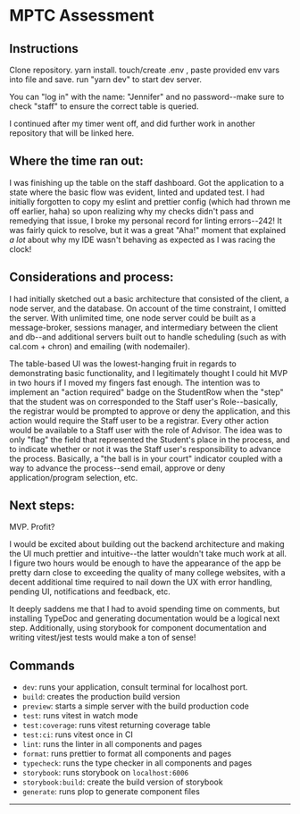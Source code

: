 

# MPTC Assessment

## Instructions

Clone repository.
yarn install.
touch/create .env , paste provided env vars into file and save.
run "yarn dev" to start dev server.

You can "log in" with the name: "Jennifer" and no password--make sure to check "staff" to ensure the correct table is queried. 

I continued after my timer went off, and did further work in another repository that will be linked here. 

## Where the time ran out:

I was finishing up the table on the staff dashboard. Got the application to a state where the basic flow was evident, linted and updated test. I had initially forgotten to copy my eslint and prettier config (which had thrown me off earlier, haha) so upon realizing why my checks didn't pass and remedying that issue, I broke my personal record for linting errors--242! It was fairly quick to resolve, but it was a great "Aha!" moment that explained *a lot* about why my IDE wasn't behaving as expected as I was racing the clock!

## Considerations and process:

I had initially sketched out a basic architecture that consisted of the client, a node server, and the database. On account of the time constraint, I omitted the server. With unlimited time, one node server could be built as a message-broker, sessions manager, and intermediary between the client and db--and additional servers built out to handle scheduling (such as with cal.com + chron) and emailing (with nodemailer). 

The table-based UI was the lowest-hanging fruit in regards to demonstrating basic functionality, and I legitimately thought I could hit MVP in two hours if I moved my fingers fast enough. The intention was to implement an "action required" badge on the StudentRow when the "step" that the student was on corresponded to the Staff user's Role--basically, the registrar would be prompted to approve or deny the application, and this action would require the Staff user to be a registrar. Every other action would be available to a Staff user with the role of Advisor. The idea was to only "flag" the field that represented the Student's place in the process, and to indicate whether or not it was the Staff user's responsibility to advance the process. Basically, a "the ball is in your court" indicator coupled with a way to advance the process--send email, approve or deny application/program selection, etc.


## Next steps:

MVP. Profit?

I would be excited about building out the backend architecture and making the UI much prettier and intuitive--the latter wouldn't take much work at all. I figure two hours would be enough to have the appearance of the app be pretty darn close to exceeding the quality of many college websites, with a decent additional time required to nail down the UX with error handling, pending UI, notifications and feedback, etc. 

It deeply saddens me that I had to avoid spending time on comments, but installing TypeDoc and generating documentation would be a logical next step. Additionally, using storybook for component documentation and writing vitest/jest tests would make a ton of sense!



## Commands

- `dev`: runs your application, consult terminal for localhost port.
- `build`: creates the production build version
- `preview`: starts a simple server with the build production code
- `test`: runs vitest in watch mode
- `test:coverage`: runs vitest returning coverage table
- `test:ci`: runs vitest once in CI
- `lint`: runs the linter in all components and pages
- `format`: runs prettier to format all components and pages
- `typecheck`: runs the type checker in all components and pages
- `storybook`: runs storybook on `localhost:6006`
- `storybook:build`: create the build version of storybook
- `generate`: runs plop to generate component files

---


